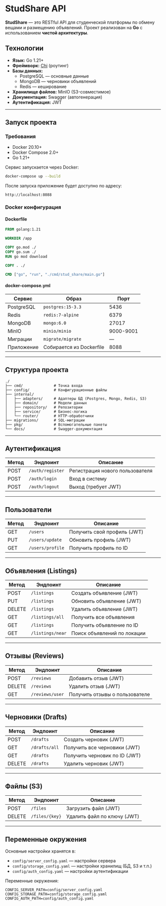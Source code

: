 # StudShare API

**StudShare** — это RESTful API для студенческой платформы по обмену вещами и размещению объявлений. Проект реализован на **Go** с использованием **чистой архитектуры**.

## Технологии

- **Язык:** Go 1.21+
- **Фреймворк:** [Chi](https://github.com/go-chi/chi) (роутинг)
- **Базы данных:**
    - PostgreSQL — основные данные
    - MongoDB — черновики объявлений
    - Redis — кеширование
- **Хранилище файлов:** MinIO (S3-совместимое)
- **Документация:** Swagger (автогенерация)
- **Аутентификация:** JWT

---

## Запуск проекта

### Требования

- Docker 20.10+
- Docker Compose 2.0+
- Go 1.21+

Сервис запускается через Docker:

```bash
docker-compose up --build
```

После запуска приложение будет доступно по адресу:  
```
http://localhost:8088
```


### Docker конфигурация

#### Dockerfile

```dockerfile
FROM golang:1.21

WORKDIR /app

COPY go.mod ./
COPY go.sum ./
RUN go mod download

COPY . ./

CMD ["go", "run", "./cmd/stud_share/main.go"]
```

#### docker-compose.yml

| Сервис     | Образ                  | Порт      |
|------------|------------------------|-----------|
| PostgreSQL | `postgres:15-3.3`      | 5436      |
| Redis      | `redis:7-alpine`       | 6379      |
| MongoDB    | `mongo:6.0`            | 27017     |
| MinIO      | `minio/minio`          | 9000-9001 |
| Миграции   | `migrate/migrate`      | —         |
| Приложение | Собирается из Dockerfile | 8088    |

---

## Структура проекта

```
./
├── cmd/              # Точка входа
├── config/           # Конфигурационные файлы
├── internal/
│   ├── adapters/     # Адаптеры БД (Postgres, Mongo, Redis, S3)
│   ├── domain/       # Модели данных
│   ├── repository/   # Репозитории
│   ├── service/      # Бизнес-логика
│   └── router/       # HTTP-обработчики
├── migrations/       # SQL-миграции
├── pkg/              # Вспомогательные пакеты
└── docs/             # Swagger-документация
```

---

## Аутентификация

| Метод | Эндпоинт       | Описание                       |
|-------|----------------|--------------------------------|
| POST  | `/auth/register` | Регистрация нового пользователя |
| POST  | `/auth/login`    | Вход в систему                 |
| POST  | `/auth/logout`   | Выход (требует JWT)            |

---

## Пользователи

| Метод | Эндпоинт          | Описание                      |
|-------|-------------------|-------------------------------|
| GET   | `/users`          | Получить свой профиль (JWT)   |
| PUT   | `/users/update`   | Обновить профиль (JWT)        |
| GET   | `/users/profile`  | Получить профиль по ID        |

---

## Объявления (Listings)

| Метод | Эндпоинт          | Описание                             |
|-------|-------------------|--------------------------------------|
| POST  | `/listings`       | Создать объявление (JWT)             |
| PUT   | `/listings`       | Обновить объявление (JWT)            |
| DELETE| `/listings`       | Удалить объявление (JWT)             |
| GET   | `/listings/all`   | Получить все объявления              |
| GET   | `/listings`       | Получить объявление по ID            |
| GET   | `/listings/near`  | Поиск объявлений по локации          |

---

## Отзывы (Reviews)

| Метод | Эндпоинт         | Описание                           |
|-------|------------------|------------------------------------|
| POST  | `/reviews`       | Добавить отзыв (JWT)               |
| DELETE| `/reviews`       | Удалить отзыв (JWT)                |
| GET   | `/reviews/user`  | Получить отзывы о пользователе     |

---

## Черновики (Drafts)

| Метод | Эндпоинт         | Описание                            |
|-------|------------------|-------------------------------------|
| POST  | `/drafts`        | Создать черновик (JWT)              |
| GET   | `/drafts/all`    | Получить все черновики (JWT)        |
| GET   | `/drafts`        | Получить черновик по ID (JWT)       |
| DELETE| `/drafts`        | Удалить черновик (JWT)              |

---

## Файлы (S3)

| Метод | Эндпоинт         | Описание                            |
|-------|------------------|-------------------------------------|
| POST  | `/files`         | Загрузить файл (JWT)                |
| DELETE| `/files/{key}`   | Удалить файл по ключу (JWT)         |

---
## Переменные окружения

Основные настройки хранятся в:

- `config/server_config.yaml` — настройки сервера
- `config/storage_config.yaml` — настройки хранилищ (БД, S3 и т.п.)
- `config/auth_config.yaml` — настройки аутентификации

Переменные окружения:

```env
CONFIG_SERVER_PATH=config/server_config.yaml
CONFIG_STORAGE_PATH=config/storage_config.yaml
CONFIG_AUTH_PATH=config/auth_config.yaml
```